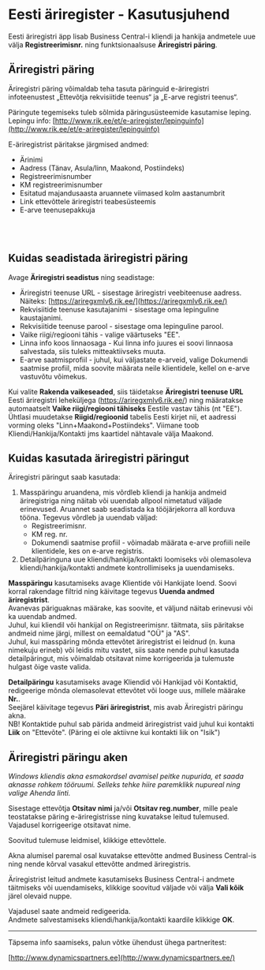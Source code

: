 ---
---
# Eesti äriregister - Kasutusjuhend

Eesti äriregistri äpp lisab Business Central-i kliendi ja hankija andmetele uue välja **Registreerimisnr.** ning funktsionaalsuse **Äriregistri päring**.

## Äriregistri päring

Äriregistri päring võimaldab teha tasuta päringuid e-äriregistri infoteenustest „Ettevõtja rekvisiitide teenus“ ja „E-arve registri teenus“.

Päringute tegemiseks tuleb sõlmida päringusüsteemide kasutamise leping. Lepingu info: [http://www.rik.ee/et/e-ariregister/lepinguinfo](http://www.rik.ee/et/e-ariregister/lepinguinfo)

E-äriregistrist päritakse järgmised andmed:

-   Ärinimi
-   Aadress (Tänav, Asula/linn, Maakond, Postiindeks)
-   Registreerimisnumber
-   KM registreerimisnumber
-   Esitatud majandusaasta aruannete viimased kolm aastanumbrit
-   Link ettevõttele äriregistri teabesüsteemis
-   E-arve teenusepakkuja

<br>
<br>

## Kuidas seadistada äriregistri päring

Avage **Äriregistri seadistus** ning seadistage:

-   Äriregistri teenuse URL - sisestage äriregistri veebiteenuse aadress. Näiteks: [https://ariregxmlv6.rik.ee/](https://ariregxmlv6.rik.ee/)
-   Rekvisiitide teenuse kasutajanimi - sisestage oma lepinguline kaustajanimi.
-   Rekvisiitide teenuse parool - sisestage oma lepinguline parool.
-	Vaike riigi/regiooni tähis - valige väärtuseks "EE".
-	Linna info koos linnaosaga - Kui linna info juures ei soovi linnaosa salvestada, siis tuleks mitteaktiivseks muuta.
-   E-arve saatmisprofiil - juhul, kui väljastate e-arveid, valige Dokumendi saatmise profiil, mida soovite määrata neile klientidele, kellel on e-arve vastuvõtu võimekus.


Kui valite **Rakenda vaikeseaded**, siis täidetakse **Äriregistri teenuse URL** Eesti äriregistri leheküljega (https://ariregxmlv6.rik.ee/) ning määratakse automaatselt **Vaike riigi/regiooni tähiseks** Eestile vastav tähis (nt "EE"). Ühtlasi muudetakse **Riigid/regioonid** tabelis Eesti kirjet nii, et aadressi vorming oleks "Linn+Maakond+Postiindeks". Viimane toob Kliendi/Hankija/Kontakti jms kaartidel nähtavale välja Maakond.


## Kuidas kasutada äriregistri päringut

Äriregistri päringut saab kasutada:

1.  Masspäringu aruandena, mis võrdleb kliendi ja hankija andmeid äriregistriga ning näitab või uuendab allpool nimetatud väljade erinevused. Aruannet saab seadistada ka tööjärjekorra all korduva tööna. Tegevus võrdleb ja uuendab väljad:
    -   Registreerimisnr.
    -   KM reg. nr.
    -   Dokumendi saatmise profiil - võimadab määrata e-arve profiili neile klientidele, kes on e-arve registris.
2.  Detailpäringuna uue kliendi/hankija/kontakti loomiseks või olemasoleva kliendi/hankija/kontakti andmete kontrollimiseks ja uuendamiseks.

**Masspäringu** kasutamiseks avage Klientide või Hankijate loend. Soovi korral rakendage filtrid ning käivitage tegevus **Uuenda andmed äriregistrist**.  
Avanevas päriguaknas määrake, kas soovite, et väljund näitab erinevusi või ka uuendab andmed.  
Juhul, kui kliendil või hankijal on Registreerimisnr. täitmata, siis päritakse andmeid nime järgi, millest on eemaldatud "OÜ" ja "AS".  
Juhul, kui masspäring mõnda ettevõtet äriregistrist ei leidnud (n. kuna nimekuju erineb) või leidis mitu vastet, siis saate nende puhul kasutada detailpäringut, mis võimaldab otsitavat nime korrigeerida ja tulemuste hulgast õige vaste valida.

**Detailpäringu** kasutamiseks avage Kliendid või Hankijad või Kontaktid, redigeerige mõnda olemasolevat ettevõtet või looge uus, millele määrake **Nr.**.  
Seejärel käivitage tegevus **Päri äriregistrist**, mis avab Äriregistri päringu akna.  
NB! Kontaktide puhul sab pärida andmeid äriregistrist vaid juhul kui kontakti **Liik** on "Ettevõte". (Päring ei ole aktiivne kui kontakti liik on "Isik")

## Äriregistri päringu aken

_Windows kliendis akna esmakordsel avamisel peitke nupurida, et saada aknasse rohkem tööruumi. Selleks tehke hiire paremklikk nupureal ning valige Ahenda linti._

Sisestage ettevõtja **Otsitav nimi** ja/või **Otsitav reg.number**, mille peale teostatakse päring e-äriregistrisse ning kuvatakse leitud tulemused. Vajadusel korrigeerige otsitavat nime.

Soovitud tulemuse leidmisel, klikkige ettevõttele.

Akna alumisel paremal osal kuvatakse ettevõtte andmed Business Central-is ning nende kõrval vasakul ettevõtte andmed äriregistris.

Äriregistrist leitud andmete kasutamiseks Business Central-i andmete täitmiseks või uuendamiseks, klikkige soovitud väljade või välja **Vali kõik** järel olevaid nuppe.

Vajadusel saate andmeid redigeerida.  
Andmete salvestamiseks kliendi/hankija/kontakti kaardile klikkige **OK**.

----------

Täpsema info saamiseks, palun võtke ühendust ühega partneritest:

[http://www.dynamicspartners.ee](http://www.dynamicspartners.ee/)
